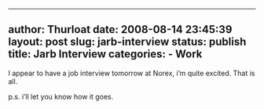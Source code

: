 --------------------------------------------------------------------------------
author: Thurloat
date: 2008-08-14 23:45:39
layout: post
slug: jarb-interview
status: publish
title: Jarb Interview
categories:
    - Work
--------------------------------------------------------------------------------

I appear to have a job interview tomorrow at Norex, i’m quite excited.
That is all.

p.s. i’ll let you know how it goes.
